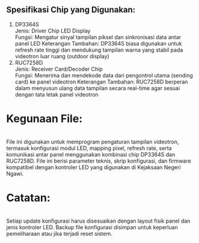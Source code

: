 ## Spesifikasi Chip yang Digunakan:
1. DP3364S
<br>Jenis: Driver Chip LED Display </br>
   Fungsi: Mengatur sinyal tampilan piksel dan sinkronisasi data antar panel LED
   Keterangan Tambahan: DP3364S biasa digunakan untuk refresh rate tinggi dan mendukung tampilan warna yang stabil pada videotron luar ruang (outdoor display)
2. RUC7258D
<br>Jenis: Receiver Card/Decoder Chip </br>
   Fungsi: Menerima dan mendekode data dari pengontrol utama (sending card) ke panel videotron
   Keterangan Tambahan: RUC7258D berperan dalam menyusun ulang data tampilan secara real-time agar sesuai dengan tata letak panel videotron
# Kegunaan File:
<br>File ini digunakan untuk memprogram pengaturan tampilan videotron, termasuk konfigurasi modul LED, mapping pixel, refresh rate, serta komunikasi antar panel menggunakan kombinasi chip DP3364S dan RUC7258D. File ini berisi parameter teknis, skrip konfigurasi, dan firmware kompatibel dengan kontroler LED yang digunakan di Kejaksaan Negeri Ngawi. </br>
# Catatan:
<br>Setiap update konfigurasi harus disesuaikan dengan layout fisik panel dan jenis kontroler LED. Backup file konfigurasi disimpan untuk keperluan pemeliharaan atau jika terjadi reset sistem. </br>
